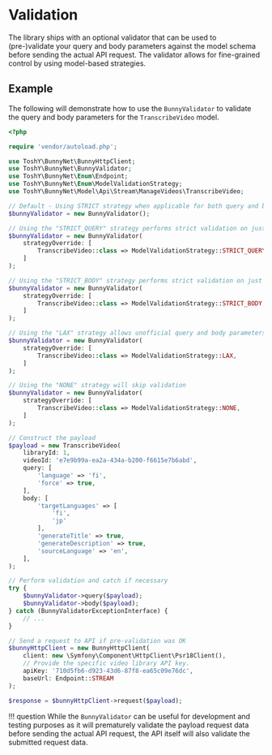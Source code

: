 # Validation

The library ships with an optional validator that can be used to (pre-)validate your query and body parameters against the model schema before sending the actual API request. The validator allows for fine-grained control by using model-based strategies.

## Example

The following will demonstrate how to use the `BunnyValidator` to validate the query and body parameters for the `TranscribeVideo` model. 

```php
<?php

require 'vendor/autoload.php';

use ToshY\BunnyNet\BunnyHttpClient;
use ToshY\BunnyNet\BunnyValidator;
use ToshY\BunnyNet\Enum\Endpoint;
use ToshY\BunnyNet\Enum\ModelValidationStrategy;
use ToshY\BunnyNet\Model\Api\Stream\ManageVideos\TranscribeVideo;

// Default - Using STRICT strategy when applicable for both query and body parameters
$bunnyValidator = new BunnyValidator();

// Using the "STRICT_QUERY" strategy performs strict validation on just the query parameters
$bunnyValidator = new BunnyValidator(
    strategyOverride: [
        TranscribeVideo::class => ModelValidationStrategy::STRICT_QUERY,
    ]
);

// Using the "STRICT_BODY" strategy performs strict validation on just the body parameters
$bunnyValidator = new BunnyValidator(
    strategyOverride: [
        TranscribeVideo::class => ModelValidationStrategy::STRICT_BODY,
    ]
);

// Using the "LAX" strategy allows unofficial query and body parameters to be sent in the request
$bunnyValidator = new BunnyValidator(
    strategyOverride: [
        TranscribeVideo::class => ModelValidationStrategy::LAX,
    ]
);

// Using the "NONE" strategy will skip validation
$bunnyValidator = new BunnyValidator(
    strategyOverride: [
        TranscribeVideo::class => ModelValidationStrategy::NONE,
    ]
);

// Construct the payload
$payload = new TranscribeVideo(
    libraryId: 1,
    videoId: 'e7e9b99a-ea2a-434a-b200-f6615e7b6abd',
    query: [
        'language' => 'fi',
        'force' => true,
    ],
    body: [
        'targetLanguages' => [
            'fi',
            'jp'
        ],
        'generateTitle' => true,
        'generateDescription' => true,
        'sourceLanguage' => 'en',
    ],   
);

// Perform validation and catch if necessary
try {
    $bunnyValidator->query($payload);
    $bunnyValidator->body($payload);
} catch (BunnyValidatorExceptionInterface) {
    // ...
}

// Send a request to API if pre-validation was OK
$bunnyHttpClient = new BunnyHttpClient(
    client: new \Symfony\Component\HttpClient\Psr18Client(),
    // Provide the specific video library API key.
    apiKey: '710d5fb6-d923-43d6-87f8-ea65c09e76dc',
    baseUrl: Endpoint::STREAM
);

$response = $bunnyHttpClient->request($payload);
```

!!! question
    While the `BunnyValidator` can be useful for development and testing purposes as it will prematurely validate the payload request data before sending the actual API request, the API itself will also validate the submitted request data.
